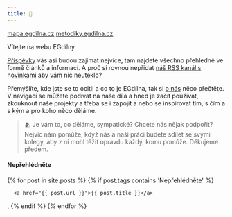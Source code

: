 ```yaml
---
title: 👋
---
```


[mapa.egdilna.cz](http://mapa.egdilna.cz) [metodiky.egdilna.cz](http://metodiky.egdilna.cz)

Vítejte na webu EGdílny

[Příspěvky](prispevky) vás asi budou zajímat nejvíce, tam najdete všechno přehledně ve formě článků a informací. A proč si rovnou nepřidat [náš RSS kanál s novinkami](feed.xml) aby vám nic neuteklo?

Přemýšlíte, kde jste se to ocitli a co to je EGdílna, tak si [o nás](about) něco přečtěte. V navigaci se můžete podívat na naše díla a hned je začít používat, zkouknout naše projekty a třeba se i zapojit a nebo se inspirovat tím, s čím a s kým a pro koho něco děláme.

> 🫂 Je vám to, co děláme, sympatické? Chcete nás nějak podpořit? Nejvíc nám pomůže, když nás a naši práci budete sdílet se svými kolegy, aby z ní mohl těžit opravdu každý, komu pomůže. Děkujeme předem.



#### Nepřehlédněte



<div>
{% for post in site.posts %}
  {% if post.tags contains 'Nepřehlédněte' %}

      <a href="{{ post.url }}">{{ post.title }}</a>
, 
  {% endif %}
{% endfor %}
</div>
